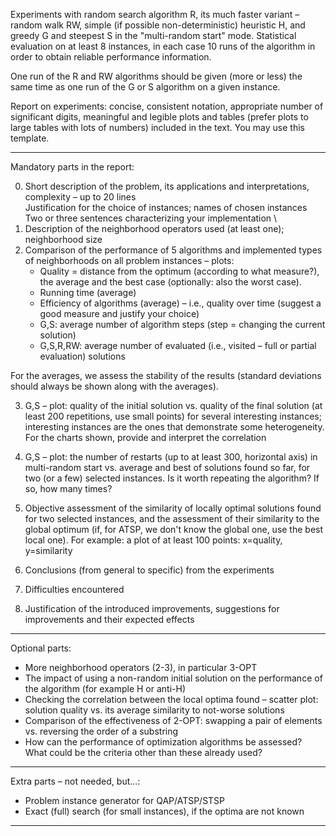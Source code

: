 Experiments with random search algorithm R, its much faster variant – random walk RW, simple (if possible non-deterministic) heuristic H, and greedy G and steepest S in the "multi-random start" mode. Statistical evaluation on at least 8 instances, in each case 10 runs of the algorithm in order to obtain reliable performance information.

One run of the R and RW algorithms should be given (more or less) the same time as one run of the G or S algorithm on a given instance.

Report on experiments: concise, consistent notation, appropriate number of significant digits, meaningful and legible plots and tables (prefer plots to large tables with lots of numbers) included in the text. You may use this template.

---

Mandatory parts in the report:

0. Short description of the problem, its applications and interpretations, complexity – up to 20 lines \
Justification for the choice of instances; names of chosen instances
Two or three sentences characterizing your implementation \
1. Description of the neighborhood operators used (at least one); neighborhood size
2. Comparison of the performance of 5 algorithms and implemented types of neighborhoods on all problem instances – plots:
    - Quality = distance from the optimum (according to what measure?), the average and the best case (optionally: also the worst case).
    - Running time (average)
    - Efficiency of algorithms (average) – i.e., quality over time (suggest a good measure and justify your choice)
    - G,S: average number of algorithm steps (step = changing the current solution)
    - G,S,R,RW: average number of evaluated (i.e., visited – full or partial evaluation) solutions

For the averages, we assess the stability of the results (standard deviations should always be shown along with the averages).

3. G,S – plot: quality of the initial solution vs. quality of the final solution (at least 200 repetitions, use small points) for several interesting instances; interesting instances are the ones that demonstrate some heterogeneity. For the charts shown, provide and interpret the correlation

4. G,S – plot: the number of restarts (up to at least 300, horizontal axis) in multi-random start vs. average and best of solutions found so far, for two (or a few) selected instances. Is it worth repeating the algorithm? If so, how many times?

5. Objective assessment of the similarity of locally optimal solutions found for two selected instances, and the assessment of their similarity to the global optimum (if, for ATSP, we don't know the global one, use the best local one). For example: a plot of at least 100 points: x=quality, y=similarity

6. Conclusions (from general to specific) from the experiments

7. Difficulties encountered

8. Justification of the introduced improvements, suggestions for improvements and their expected effects

---

Optional parts:

- More neighborhood operators (2-3), in particular 3-OPT
- The impact of using a non-random initial solution on the performance of the algorithm (for example H or anti-H)
- Checking the correlation between the local optima found – scatter plot: solution quality vs. its average similarity to not-worse solutions
- Comparison of the effectiveness of 2-OPT: swapping a pair of elements vs. reversing the order of a substring
- How can the performance of optimization algorithms be assessed? What could be the criteria other than these already used?

---

Extra parts – not needed, but...:

- Problem instance generator for QAP/ATSP/STSP
- Exact (full) search (for small instances), if the optima are not known

---
